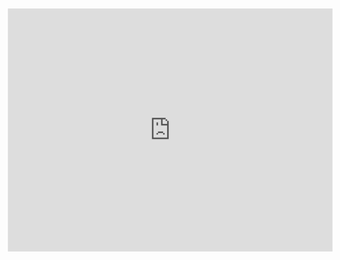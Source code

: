 <div style="width: 640px; height: 480px; margin: 10px; position: relative;"><iframe allowfullscreen frameborder="0" style="width:640px; height:480px" src="https://lucid.app/documents/embedded/5b7f8b7e-c1b3-4169-b3b5-ac2c0475fe94" id="7mhuT937NegF"></iframe></div>